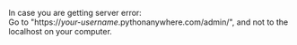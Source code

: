 In case you are getting server error: \
Go to "https://*your-username*.pythonanywhere.com/admin/", and not to the localhost on your computer.
